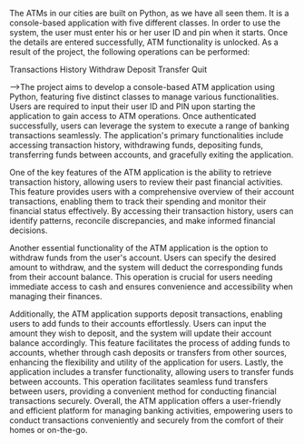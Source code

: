 The ATMs in our cities are built on Python, as we have all seen them. It is a console-based application with five different classes. In order to use the system, the user must enter his or her user ID and pin when it starts. Once the details are entered successfully, ATM functionality is unlocked. As a result of the project, the following operations can be performed:

Transactions History
Withdraw
Deposit
Transfer
Quit

-->The project aims to develop a console-based ATM application using Python, featuring five distinct classes to manage various functionalities. Users are required to input their user ID and PIN upon starting the application to gain access to ATM operations. Once authenticated successfully, users can leverage the system to execute a range of banking transactions seamlessly. The application's primary functionalities include accessing transaction history, withdrawing funds, depositing funds, transferring funds between accounts, and gracefully exiting the application.

One of the key features of the ATM application is the ability to retrieve transaction history, allowing users to review their past financial activities. This feature provides users with a comprehensive overview of their account transactions, enabling them to track their spending and monitor their financial status effectively. By accessing their transaction history, users can identify patterns, reconcile discrepancies, and make informed financial decisions.

Another essential functionality of the ATM application is the option to withdraw funds from the user's account. Users can specify the desired amount to withdraw, and the system will deduct the corresponding funds from their account balance. This operation is crucial for users needing immediate access to cash and ensures convenience and accessibility when managing their finances.

Additionally, the ATM application supports deposit transactions, enabling users to add funds to their accounts effortlessly. Users can input the amount they wish to deposit, and the system will update their account balance accordingly. This feature facilitates the process of adding funds to accounts, whether through cash deposits or transfers from other sources, enhancing the flexibility and utility of the application for users. Lastly, the application includes a transfer functionality, allowing users to transfer funds between accounts. This operation facilitates seamless fund transfers between users, providing a convenient method for conducting financial transactions securely. Overall, the ATM application offers a user-friendly and efficient platform for managing banking activities, empowering users to conduct transactions conveniently and securely from the comfort of their homes or on-the-go.
